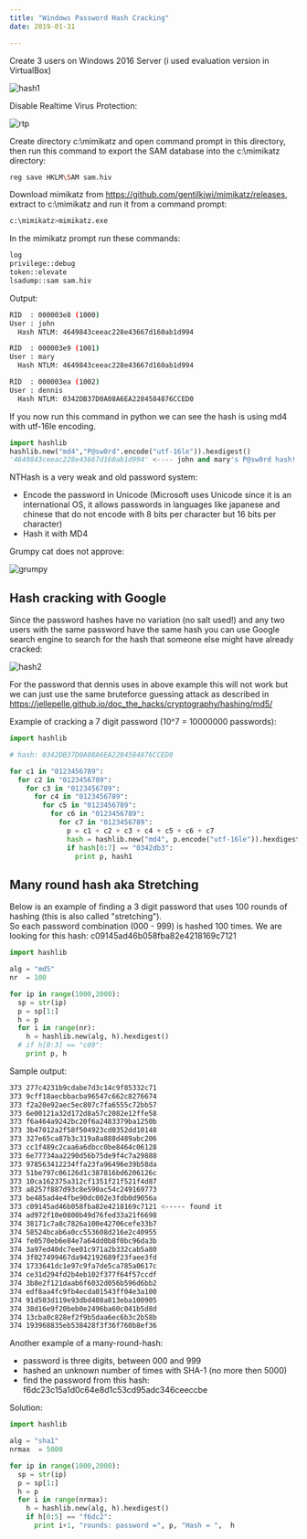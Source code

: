 ```yaml
---
title: "Windows Password Hash Cracking"
date: 2019-01-31

---
```


Create 3 users on Windows 2016 Server (i used evaluation version in VirtualBox)

![hash1](hash1.png)

Disable Realtime Virus Protection:

![rtp](rtp.png)

Create directory c:\mimikatz and open command prompt in this directory, then run this command to export the SAM database into the c:\mimikatz directory:

```sh
reg save HKLM\SAM sam.hiv
```

Download mimikatz from https://github.com/gentilkiwi/mimikatz/releases, extract to c:\mimikatz and run it from a command prompt:  

```sh
c:\mimikatz>mimikatz.exe
```

In the mimikatz prompt run these commands:  

```sh
log
privilege::debug
token::elevate
lsadump::sam sam.hiv
```

Output:  

```sh
RID  : 000003e8 (1000)
User : john
  Hash NTLM: 4649843ceeac228e43667d160ab1d994

RID  : 000003e9 (1001)
User : mary
  Hash NTLM: 4649843ceeac228e43667d160ab1d994

RID  : 000003ea (1002)
User : dennis
  Hash NTLM: 0342DB37D0A08A6EA2284584876CCED0
```

If you now run this command in python we can see the hash is using md4 with utf-16le encoding.  

```python
import hashlib
hashlib.new("md4","P@sw0rd".encode("utf-16le")).hexdigest()
'4649843ceeac228e43667d160ab1d994' <---- john and mary's P@sw0rd hash!
```

NTHash is a very weak and old password system:

* Encode the password in Unicode (Microsoft uses Unicode since it is an international OS, it allows passwords in languages like japanese and chinese that do not encode with 8 bits per character but 16 bits per character)
* Hash it with MD4

Grumpy cat does not approve:

![grumpy](grumpy.jpg)

## Hash cracking with Google

Since the password hashes have no variation (no salt used!) and any two users with the same password have the same hash you can use Google search engine to search for the hash that someone else might have already cracked:  

![hash2](hash2.png)

For the password that dennis uses in above example this will not work but we can just use the same bruteforce guessing attack as described in https://jellepelle.github.io/doc_the_hacks/cryptography/hashing/md5/

Example of cracking a 7 digit password (10^7 = 10000000 passwords):

```python
import hashlib

# hash: 0342DB37D0A08A6EA2284584876CCED0

for c1 in "0123456789":
  for c2 in "0123456789":
    for c3 in "0123456789":
      for c4 in "0123456789":
        for c5 in "0123456789":
          for c6 in "0123456789":
            for c7 in "0123456789":
              p = c1 + c2 + c3 + c4 + c5 + c6 + c7
              hash = hashlib.new("md4", p.encode("utf-16le")).hexdigest()
              if hash[0:7] == "0342db3":
                print p, hash1
```

## Many round hash aka Stretching

Below is an example of finding a 3 digit password that uses 100 rounds of hashing (this is also called "stretching").  
So each password combination (000 - 999) is hashed 100 times. We are looking for this hash: c09145ad46b058fba82e4218169c7121

```python
import hashlib

alg = "md5"
nr  = 100

for ip in range(1000,2000):
  sp = str(ip)
  p = sp[1:]
  h = p
  for i in range(nr):
    h = hashlib.new(alg, h).hexdigest()
  # if h[0:3] == "c09":
    print p, h
```

Sample output:

```sh
373 277c4231b9cdabe7d3c14c9f85332c71
373 9cff18aecbbacba96547c662c8276674
373 f2a20e92aec5ec807c7fa6555c72bb57
373 6e00121a32d172d8a57c2082e12ffe58
373 f6a464a9242bc20f6a2483379ba1250b
373 3b47012a2f58f504923cd0352dd10148
373 327e65ca87b3c319a8a888d489abc206
373 cc1f489c2caa6a6dbcc0be8464c06128
373 6e77734aa2290d56b75de9f4c7a29888
373 978563412234ffa23fa96496e39b58da
373 51be797c06126d1c387816bd6206126c
373 10ca162375a312cf1351f21f521f4d87
373 a8257f887d93c8e590ac54c249169773
373 be485ad4e4fbe90dc002e3fdb0d9056a
373 c09145ad46b058fba82e4218169c7121 <----- found it
374 ad972f10e0800b49d76fed33a21f6698
374 38171c7a8c7826a100e42706cefe33b7
374 58524bcab6a0cc553608d216e2c40955
374 fe0570eb6e84e7a64dd0b8f0bc96da3b
374 3a97ed40dc7ee01c971a2b332cab5a80
374 3f027499467da942192689f23faee3fd
374 1733641dc1e97c9fa7de5ca785a0617c
374 ce31d294fd2b4eb102f377f64f57ccdf
374 3b8e2f121daab6f6032d056b596d6bb2
374 edf8aa4fc9fb4ecda01543ff04e3a100
374 91d503d119e93dbd408a813eba100905
374 38d16e9f20beb0e2496ba60c041b5d8d
374 13cba0c828ef2f9b5daa6ec6b3c2b58b
374 193968835eb538428f3f36f760b8ef36
```

Another example of a many-round-hash:  

* password is three digits, between 000 and 999
* hashed an unknown number of times with SHA-1 (no more then 5000)
* find the password from this hash: f6dc23c15a1d0c64e8d1c53cd95adc346ceeccbe

Solution:  

```python
import hashlib

alg = "sha1"
nrmax  = 5000

for ip in range(1000,2000):
  sp = str(ip)
  p = sp[1:]
  h = p
  for i in range(nrmax):
    h = hashlib.new(alg, h).hexdigest()
    if h[0:5] == "f6dc2":
      print i+1, "rounds: password =", p, "Hash = ",  h
```
